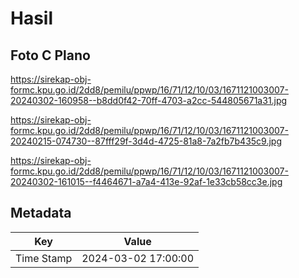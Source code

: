 # Hasil

## Foto C Plano

https://sirekap-obj-formc.kpu.go.id/2dd8/pemilu/ppwp/16/71/12/10/03/1671121003007-20240302-160958--b8dd0f42-70ff-4703-a2cc-544805671a31.jpg

https://sirekap-obj-formc.kpu.go.id/2dd8/pemilu/ppwp/16/71/12/10/03/1671121003007-20240215-074730--87fff29f-3d4d-4725-81a8-7a2fb7b435c9.jpg

https://sirekap-obj-formc.kpu.go.id/2dd8/pemilu/ppwp/16/71/12/10/03/1671121003007-20240302-161015--f4464671-a7a4-413e-92af-1e33cb58cc3e.jpg


## Metadata

| Key        | Value               |
| ---------- | ------------------- |
| Time Stamp | 2024-03-02 17:00:00 |



